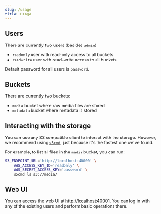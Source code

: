 ```yaml
---
slug: /usage
title: Usage
---
```


## Users

There are currently two users (besides `admin`):

- `readonly` user with read-only access to all buckets
- `readwrite` user with read-write access to all buckets

Default password for all users is `password`.

## Buckets

There are currently two buckets:

- `media` bucket where raw media files are stored
- `metadata` bucket where metadata is stored

## Interacting with the storage

You can use any S3 compatible client to interact with the storage.
However, we recommend using [`s5cmd`](https://github.com/peak/s5cmd),
just because it's the fastest one we've found.

For example, to list all files in the `media` bucket, you can run:

```sh
S3_ENDPOINT_URL='http://localhost:40000' \
    AWS_ACCESS_KEY_ID='readonly' \
    AWS_SECRET_ACCESS_KEY='password' \
    s5cmd ls s3://media/
```

## Web UI

You can access the web UI at [http://localhost:40001](http://localhost:40001).
You can log in with any of the existing users and perform basic operations there.
